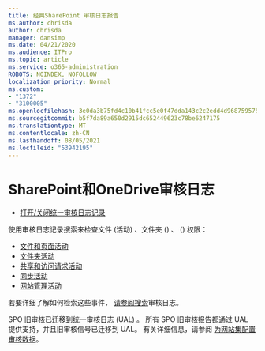 ```yaml
---
title: 经典SharePoint 审核日志报告
ms.author: chrisda
author: chrisda
manager: dansimp
ms.date: 04/21/2020
ms.audience: ITPro
ms.topic: article
ms.service: o365-administration
ROBOTS: NOINDEX, NOFOLLOW
localization_priority: Normal
ms.custom:
- "1372"
- "3100005"
ms.openlocfilehash: 3e0da3b75fd4c10b41fcc5e0f47dda143c2c2edd4d9687595759c1fa2b4804eb
ms.sourcegitcommit: b5f7da89a650d2915dc652449623c78be6247175
ms.translationtype: MT
ms.contentlocale: zh-CN
ms.lasthandoff: 08/05/2021
ms.locfileid: "53942195"
---
```

# <a name="sharepoint-and-onedrive-audit-logs"></a>SharePoint和OneDrive审核日志

* [打开/关闭统一审核日志记录](https://docs.microsoft.com/microsoft-365/compliance/turn-audit-log-search-on-or-off) 

使用审核日志记录搜索来检查文件 (活动) 、文件夹 () 、 () 权限：

* [文件和页面活动](https://docs.microsoft.com/microsoft-365/compliance/search-the-audit-log-in-security-and-compliance)
* [文件夹活动](https://docs.microsoft.com/microsoft-365/compliance/search-the-audit-log-in-security-and-compliance#folder-activities)
* [共享和访问请求活动](https://docs.microsoft.com/microsoft-365/compliance/search-the-audit-log-in-security-and-compliance#sharing-and-access-request-activities)
* [同步活动](https://docs.microsoft.com/microsoft-365/compliance/search-the-audit-log-in-security-and-compliance#synchronization-activities)
* [网站管理活动](https://docs.microsoft.com/microsoft-365/compliance/search-the-audit-log-in-security-and-compliance#site-administration-activities)

若要详细了解如何检索这些事件， [请参阅搜索](https://docs.microsoft.com/microsoft-365/compliance/search-the-audit-log-in-security-and-compliance#search-the-audit-log)审核日志。

SPO 旧审核已迁移到统一审核日志 (UAL) 。 所有 SPO 旧审核报告都通过 UAL 提供支持，并且旧审核信号已迁移到 UAL。 有关详细信息，请参阅 [为网站集配置审核数据](https://support.office.com/article/Configure-audit-settings-for-a-site-collection-A9920C97-38C0-44F2-8BCB-4CF1E2AE22D2)。
